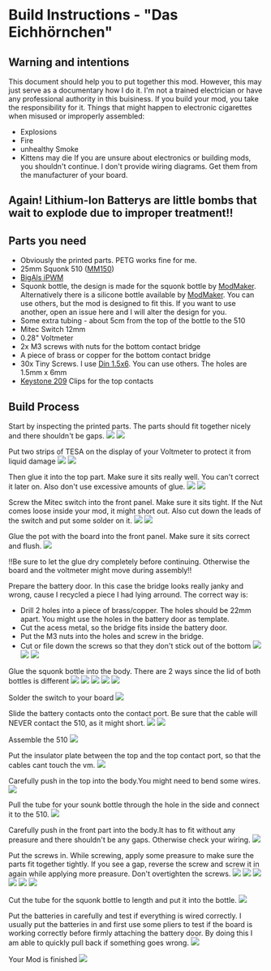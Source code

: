 # Build Instructions - "Das Eichhörnchen"

## Warning and intentions
This document should help you to put together this mod. However, this may just serve as a documentary how I do it. I'm not a trained electrician or have any professional authority in this buisiness. If you build your mod, you take the responsibility for it. Things that might happen to electronic cigarettes when misused or improperly assembled:
- Explosions
- Fire
- unhealthy Smoke
- Kittens may die
If you are unsure about electronics or building mods, you shouldn't continue.
I don't provide wiring diagrams. Get them from the manufacturer of your board.

## Again! Lithium-Ion Batterys are little bombs that wait to explode due to improper treatment!!


## Parts you need
- Obviously the printed parts. PETG works fine for me.
- 25mm Squonk 510 ([MM150](http://www.modmaker.co.uk/Mod-Making-Supplies/Squonk-Parts/MM510-Squonker-Connector))
- [BigAls iPWM](http://www.bigalsmods.com/Big-Als-Intelligent-PWM-iPWM-2s-6s-wpot_p_12.html)
- Squonk bottle, the design is made for the squonk bottle by [ModMaker](http://www.modmaker.co.uk/Mod-Making-Supplies/Squonk-Parts/MM-Squonker-Bottle-Kit). Alternatively there is a silicone bottle available by [ModMaker](http://www.modmaker.co.uk/Mod-Making-Supplies/Squonk-Parts/MM-Dinky-Silicone-Squonker-Bottle-Kit-Light). You can use others, but the mod is designed to fit this. If you want to use another, open an issue here and I will alter the design for you.
- Some extra tubing - about 5cm from the top of the bottle to the 510
- Mitec Switch 12mm
- 0.28" Voltmeter
- 2x M3 screws with nuts for the bottom contact bridge
- A piece of brass or copper for the bottom contact bridge
- 30x Tiny Screws. I use [Din 1.5x6](https://minischrauben.com/blech-holzschrauben-linsenkopf--44900.html). You can use others. The holes are 1.5mm x 6mm
- [Keystone 209](http://www.modmaker.co.uk/Keystone-209-Battery-Contact-Clips-x-4?search=keystone) Clips for the top contacts


## Build Process

Start by inspecting the printed parts. The parts should fit together nicely and there shouldn't be gaps.
![](https://github.com/johannes-otto/Librecig/blob/master/Eichh%C3%B6rnchen/doc/img/20181020_091350.jpg)
![](https://github.com/johannes-otto/Librecig/blob/master/Eichh%C3%B6rnchen/doc/img/20181020_091408.jpg)

Put two strips of TESA on the display of your Voltmeter to protect it from liquid damage
![](https://github.com/johannes-otto/Librecig/blob/master/Eichh%C3%B6rnchen/doc/img/20181020_091934.jpg)
![](https://github.com/johannes-otto/Librecig/blob/master/Eichh%C3%B6rnchen/doc/img/20181020_092227.jpg)

Then glue it into the top part. Make sure it sits really well. You can't correct it later on. Also don't use excessive amounts of glue.
![](https://github.com/johannes-otto/Librecig/blob/master/Eichh%C3%B6rnchen/doc/img/20181020_092336.jpg)
![](https://github.com/johannes-otto/Librecig/blob/master/Eichh%C3%B6rnchen/doc/img/20181020_092627.jpg)

Screw the Mitec switch into the front panel. Make sure it sits tight. If the Nut comes loose inside your mod, it might short out. Also cut down the leads of the switch and put some solder on it.
![](https://github.com/johannes-otto/Librecig/blob/master/Eichh%C3%B6rnchen/doc/img/20181020_092955.jpg)
![](https://github.com/johannes-otto/Librecig/blob/master/Eichh%C3%B6rnchen/doc/img/20181020_092958.jpg)

Glue the pot with the board into the front panel. Make sure it sits correct and flush. 
![](https://github.com/johannes-otto/Librecig/blob/master/Eichh%C3%B6rnchen/doc/img/20181020_093412.jpg)

!!Be sure to let the glue dry completely before continuing. Otherwise the board and the voltmeter might move during assembly!!

Prepare the battery door. In this case the bridge looks really janky and wrong, cause I recycled a piece I had lying arround. The correct way is:
- Drill 2 holes into a piece of brass/copper. The holes should be 22mm apart. You might use the holes in the battery door as template.
- Cut the acess metal, so the bridge fits inside the battery door.
- Put the M3 nuts into the holes and screw in the bridge.
- Cut or file down the screws so that they don't stick out of the bottom
![](https://github.com/johannes-otto/Librecig/blob/master/Eichh%C3%B6rnchen/doc/img/20181020_093713.jpg)
![](https://github.com/johannes-otto/Librecig/blob/master/Eichh%C3%B6rnchen/doc/img/20181020_093720.jpg)
![](https://github.com/johannes-otto/Librecig/blob/master/Eichh%C3%B6rnchen/doc/img/20181020_093753.jpg)

Glue the squonk bottle into the body. There are 2 ways since the lid of both bottles is different
![](https://github.com/johannes-otto/Librecig/blob/master/Eichh%C3%B6rnchen/doc/img/20181020_094125.jpg)
![](https://github.com/johannes-otto/Librecig/blob/master/Eichh%C3%B6rnchen/doc/img/20181020_094222.jpg)
![](https://github.com/johannes-otto/Librecig/blob/master/Eichh%C3%B6rnchen/doc/img/20181020_094236.jpg)
![](https://github.com/johannes-otto/Librecig/blob/master/Eichh%C3%B6rnchen/doc/img/20181020_094334.jpg)
![](https://github.com/johannes-otto/Librecig/blob/master/Eichh%C3%B6rnchen/doc/img/20181020_094838.jpg)

Solder the switch to your board
![](https://github.com/johannes-otto/Librecig/blob/master/Eichh%C3%B6rnchen/doc/img/20181020_100836.jpg)

Slide the battery contacts onto the contact port. Be sure that the cable will NEVER contact the 510, as it might short.
![](https://github.com/johannes-otto/Librecig/blob/master/Eichh%C3%B6rnchen/doc/img/20181020_101209.jpg)
![](https://github.com/johannes-otto/Librecig/blob/master/Eichh%C3%B6rnchen/doc/img/20181020_101224.jpg)

Assemble the 510
![](https://github.com/johannes-otto/Librecig/blob/master/Eichh%C3%B6rnchen/doc/img/20181020_102415.jpg)

Put the insulator plate between the top and the top contact port, so that the cables cant touch the vm.
![](https://github.com/johannes-otto/Librecig/blob/master/Eichh%C3%B6rnchen/doc/img/20181020_102454.jpg)

Carefully push in the top into the body.You might need to bend some wires. 
![](https://github.com/johannes-otto/Librecig/blob/master/Eichh%C3%B6rnchen/doc/img/20181020_102602.jpg)

Pull the tube for your sounk bottle through the hole in the side and connect it to the 510.
![](https://github.com/johannes-otto/Librecig/blob/master/Eichh%C3%B6rnchen/doc/img/20181020_103135.jpg)

Carefully push in the front part into the body.It has to fit without any preasure and there shouldn't be any gaps. Otherwise check your wiring.
![](https://github.com/johannes-otto/Librecig/blob/master/Eichh%C3%B6rnchen/doc/img/20181020_103300.jpg)

Put the screws in. While screwing, apply some preasure to make sure the parts fit together tightly. If you see a gap, reverse the screw and screw it in again while applying more preasure. Don't overtighten the screws.
![](https://github.com/johannes-otto/Librecig/blob/master/Eichh%C3%B6rnchen/doc/img/20181020_105034.jpg)
![](https://github.com/johannes-otto/Librecig/blob/master/Eichh%C3%B6rnchen/doc/img/20181020_105037.jpg)
![](https://github.com/johannes-otto/Librecig/blob/master/Eichh%C3%B6rnchen/doc/img/20181020_105039.jpg)
![](https://github.com/johannes-otto/Librecig/blob/master/Eichh%C3%B6rnchen/doc/img/20181020_105041.jpg)
![](https://github.com/johannes-otto/Librecig/blob/master/Eichh%C3%B6rnchen/doc/img/20181020_105043.jpg)
![](https://github.com/johannes-otto/Librecig/blob/master/Eichh%C3%B6rnchen/doc/img/20181020_105045.jpg)

Cut the tube for the squonk bottle to length and put it into the bottle.
![](https://github.com/johannes-otto/Librecig/blob/master/Eichh%C3%B6rnchen/doc/img/20181020_105238.jpg)

Put the batteries in carefully and test if everything is wired correctly. I usually put the batteries in and first use some pliers to test if the board is working correctly before firmly attaching the battery door. By doing this I am able to quickly pull back if something goes wrong.
![](https://github.com/johannes-otto/Librecig/blob/master/Eichh%C3%B6rnchen/doc/img/20181020_105426.jpg)

Your Mod is finished
![](https://github.com/johannes-otto/Librecig/blob/master/Eichh%C3%B6rnchen/doc/img/20181020_111221.jpg)


